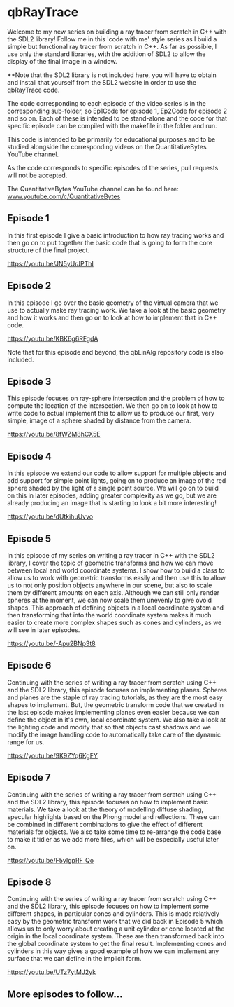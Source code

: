 # qbRayTrace

Welcome to my new series on building a ray tracer from scratch in C++ with the SDL2 library! Follow me in this 'code with me' style series as I build a simple but functional ray tracer from scratch in C++. As far as possible, I use only the standard libraries, with the addition of SDL2 to allow the display of the final image in a window. 

**Note that the SDL2 library is not included here, you will have to obtain and install that yourself from the SDL2 website in order to use the qbRayTrace code.

The code corresponding to each episode of the video series is in the corresponding sub-folder, so Ep1Code for episode 1, Ep2Code for episode 2 and so on. Each of these is intended to be stand-alone and the code for that specific episode can be compiled with the makefile in the folder and run.

This code is intended to be primarily for educational purposes and to be studied alongside the corresponding videos on the QuantitativeBytes YouTube channel.

As the code corresponds to specific episodes of the series, pull requests will not be accepted.

The QuantitativeBytes YouTube channel can be found here:
www.youtube.com/c/QuantitativeBytes

## Episode 1

In this first episode I give a basic introduction to how ray tracing works and then go on to put together the basic code that is going to form the core structure of the final project.

https://youtu.be/JN5yUrJPThI

## Episode 2

In this episode I go over the basic geometry of the virtual camera that we use to actually make ray tracing work. We take a look at the basic geometry and how it works and then go on to look at how to implement that in C++ code.

https://youtu.be/KBK6g6RFgdA

Note that for this episode and beyond, the qbLinAlg repository code is also included.

## Episode 3

This episode focuses on ray-sphere intersection and the problem of how to compute the location of the intersection. We then go on to look at how to write code to actual implement this to allow us to produce our first, very simple, image of a sphere shaded by distance from the camera.

https://youtu.be/8fWZM8hCX5E

## Episode 4

In this episode we extend our code to allow support for multiple objects and add support for simple point lights, going on to produce an image of the red sphere shaded by the light of a single point source. We will go on to build on this in later episodes, adding greater complexity as we go, but we are already producing an image that is starting to look a bit more interesting!

https://youtu.be/dUtkihuUvvo

## Episode 5

In this episode of my series on writing a ray tracer in C++ with the SDL2 library, I cover the topic of geometric transforms and how we can move between local and world coordinate systems. I show how to build a class to allow us to work with geometric transforms easily and then use this to allow us to not only position objects anywhere in our scene, but also to scale them by different amounts on each axis. Although we can still only render spheres at the moment, we can now scale them unevenly to give ovoid shapes. This approach of defining objects in a local coordinate system and then transforming that into the world coordinate system makes it much easier to create more complex shapes such as cones and cylinders, as we will see in later episodes.

https://youtu.be/-Apu2BNp3t8

## Episode 6

Continuing with the series of writing a ray tracer from scratch using C++ and the SDL2 library, this episode focuses on implementing planes. Spheres and planes are the staple of ray tracing tutorials, as they are the most easy shapes to implement. But, the geometric transform code that we created in the last episode makes implementing planes even easier because we can define the object in it's own, local coordinate system. We also take a look at the lighting code and modify that so that objects cast shadows and we modify the image handling code to automatically take care of the dynamic range for us.

https://youtu.be/9K9ZYq6KgFY

## Episode 7

Continuing with the series of writing a ray tracer from scratch using C++ and the SDL2 library, this episode focuses on how to implement basic materials. We take a look at the theory of modelling diffuse shading, specular highlights based on the Phong model and reflections. These can be combined in different combinations to give the effect of different materials for objects. We also take some time to re-arrange the code base to make it tidier as we add more files, which will be especially useful later on.

https://youtu.be/F5vIgpRF_Qo

## Episode 8

Continuing with the series of writing a ray tracer from scratch using C++ and the SDL2 library, this episode focuses on how to implement some different shapes, in particular cones and cylinders. This is made relatively easy by the geometric transform work that we did back in Episode 5 which allows us to only worry about creating a unit cylinder or cone located at the origin in the local coordinate system. These are then transformed back into the global coordinate system to get the final result. Implementing cones and cylinders in this way gives a good example of how we can implement any surface that we can define in the implicit form.

https://youtu.be/UTz7ytMJ2yk

## More episodes to follow...
